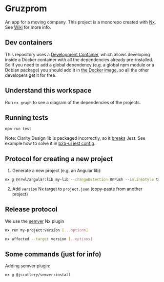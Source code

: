 # Gruzprom

An app for a moving company. This project is a monorepo created with [Nx](https://nx.dev). See [Wiki](https://github.com/mksmtn/gruzprom/wiki) for more info.

## Dev containers

This repository uses a [Development Container](https://containers.dev/), which allows developing inside a Docker container with all the dependencies already pre-installed. So if you need to add a global dependency (e.g. a global npm module or a Debian package) you should add it in [the Docker image](./.devcontainer/Dockerfile), so all the other developers get it for free.

## Understand this workspace

Run `nx graph` to see a diagram of the dependencies of the projects.

## Running tests

```bash
npm run test
```

Note: Clarity Design lib is packaged incorrectly, so it [breaks](https://stackoverflow.com/questions/74860112/problem-importing-clarity-components-in-jest-unit-tests) Jest. See example how to solve it in [b2b-ui jest config](./packages/apps/b2b-ui/jest.config.ts).

## Protocol for creating a new project

1. Generate a new project (e.g. an Angular lib):

```bash
nx g @nrwl/angular:lib my-lib --changeDetection OnPush --inlineStyle true --prefix m-l --standalone true
```

2. Add `version` Nx target to `project.json` (copy-paste from another project)

## Release protocol

We use the [semver](https://github.com/jscutlery/semver) Nx plugin

```bash
nx run my-project:version [...options]

nx affected --target version [..options]
```

## Some commands (just for info)

Adding semver plugin:

```bash
nx g @jscutlery/semver:install
```
